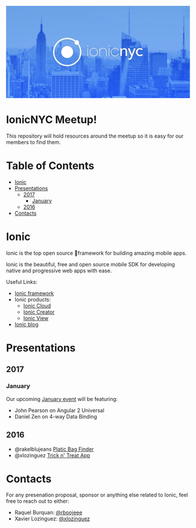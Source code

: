 ![IonicNYC](/logos/ipad_retina.jpeg)

# IonicNYC Meetup!

This repository will hold resources around the meetup so it is easy for our members to find them.

# Table of Contents
* [Ionic](#ionic)
* [Presentations](#presentations)
  * [2017](#2017)
    * [January](#January)
  * [2016](#2016)
* [Contacts](#contacts)


# Ionic

Ionic is the top open source framework for building amazing mobile apps.

Ionic is the beautiful, free and open source mobile SDK for developing native and progressive web apps with ease.

Useful Links:
 - [Ionic framework](http://ionicframework.com/)
 - Ionic products:
    - [Ionic Cloud](http://ionic.io/cloud)
    - [Ionic Creator](http://ionic.io/creator)
    - [Ionic View](http://view.ionic.io/)
 - [Ionic blog](http://blog.ionic.io/)

# Presentations

## 2017

### January

Our upcoming [January event](https://www.meetup.com/Ionic-NYC-Meetup/events/236230387/) will be featuring:
- John Pearson on Angular 2 Universal
- Daniel Zen on 4-way Data Binding

## 2016

- @rakelblujeans [Platic Bag Finder](https://github.com/rakelblujeans/plastic-bag-finder-v2)
- @xlozinguez [Trick n' Treat App](https://github.com/xlozinguez/tricksNtreats)

# Contacts

For any presenation proposal, sponsor or anything else related to Ionic, feel free to reach out to either:
- Raquel Burquan: [@rboojeee](http://twitter.com/rboojeee)
- Xavier Lozinguez: [@xlozinguez](http://twitter.com/xlozinguez)
